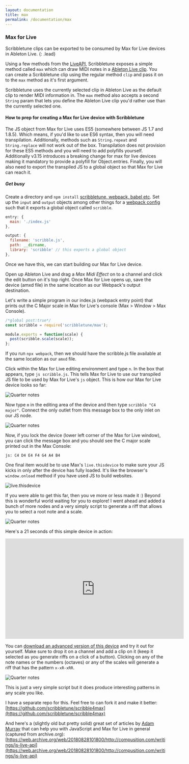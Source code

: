 ```yaml
---
layout: documentation
title: max
permalink: /documentation/max
---
```


### Max for Live

Scribbletune clips can be exported to be consumed by Max for Live devices in Ableton Live.
{: .lead}

Using a few methods from the [LiveAPI](https://docs.cycling74.com/max8/vignettes/jsliveapi), Scribbletune exposes a simple method called `max` which can draw MIDI notes in a [Ableton Live clip](https://www.ableton.com/en/manual/live-concepts/#4-7-midi-clips-and-midi-files). You can create a Scribbletune clip using the regular method `clip` and pass it on to the `max` method as it's first argument.

Scribbletune uses the currently selected clip in Ableton Live as the default clip to render MIDI information in. The `max` method also accepts a second `String` param that lets you define the Ableton Live clip you'd rather use than the currently selected one.

#### How to prep for creating a Max for Live device with Scribbletune

The JS object from Max for Live uses ES5 (somewhere between JS 1.7 and 1.8.5). Which means, if you'd like to use ES6 syntax, then you will need transpilation. Additionally, methods such as `String.repeat` and `String.replace` will not work out of the box. Transpilation does not provision for these ES5 methods and you will need to add polyfills yourself. Additionally v3.15 introduces a breaking change for max for live devices making it mandatory to provide a polyfill for Object.entries. Finally, you will also need to export the transpiled JS to a global object so that Max for Live can reach it.

##### Get busy

Create a directory and `npm install` [scribbletune, webpack, babel etc](https://github.com/scribbletune/scribble4max/blob/master/package.json#L9-L25). Set up the `input` and `output` objects among other things for a [webpack config](https://github.com/scribbletune/scribble4max/blob/master/webpack.config.js) such that it exports a global object called `scribble`.

```javascript
entry: {
  main: './index.js'
},

output: {
  filename: 'scribble.js',
  path: __dirname,
  library: 'scribble' // this exports a global object
},
```

Once we have this, we can start building our Max for Live device.

Open up Ableton Live and drag a _Max Midi Effect_ on to a channel and click the edit button on it's top right. Once Max for Live opens up, save the device (amxd file) in the same location as our Webpack's output destination.

Let's write a simple program in our index.js (webpack entry point) that prints out the C Major scale in Max for Live's console (Max > Window > Max Console).

```javascript
/*global post:true*/
const scribble = require('scribbletune/max');

module.exports = function(scale) {
  post(scribble.scale(scale));
};
```

If you run `npx webpack`, then we should have the scribble.js file available at the same location as our `amxd` file.

Click within the Max for Live editing environment and type `n`. In the box that appears, type `js scribble.js`. This tells Max for Live to use our transpiled JS file to be used by Max for Live's `js` object. This is how our Max for Live device looks so far:

![Quarter notes](/images/scribble4max1.png)

Now type `m` in the editing area of the device and then type `scribble "C4 major"`. Connect the only outlet from this message box to the only inlet on our JS node.

![Quarter notes](/images/scribble4max2.png)

Now, if you lock the device (lower left corner of the Max for Live window), you can click the message box and you should see the C major scale printed out in the Max Console:

`js: C4 D4 E4 F4 G4 A4 B4`

One final item would be to use Max's `live.thisdevice` to make sure your JS kicks in only after the device has fully loaded. It's like the browser's `window.onload` method if you have used JS to build websites.

![live.thisdevice](/images/live.thisdevice.png)

If you were able to get this far, then you ve more or less made it :) Beyond this is wonderful world waiting for you to explore! I went ahead and added a bunch of more nodes and a very simply script to generate a riff that allows you to select a root note and a scale.

![Quarter notes](/images/scribble4max3.png)

Here's a 21 seconds of this simple device in action:

<iframe width="560" height="315" src="https://www.youtube.com/embed/m2CGoT1fpxU" frameborder="0" allow="accelerometer; autoplay; encrypted-media; gyroscope; picture-in-picture" allowfullscreen></iframe>

You can [download an advanced version of this device](https://maxforlive.com/library/device/6146/scribble4max-riff) and try it out for yourself. Make sure to drop it on a channel and add a clip on it (keep it selected as you generate riffs on a click of a button). Clicking on any of the note names or the numbers (octaves) or any of the scales will generate a riff that has the pattern `x-xR-xRR`.

![Quarter notes](/images/scribble4max4.png)

This is just a very simple script but it does produce interesting patterns in any scale you like.

I have a separate repo for this. Feel free to can fork it and make it better: [https://github.com/scribbletune/scribble4max](https://github.com/scribbletune/scribble4max)

And here's a (slightly old but pretty solid) great set of articles by [Adam Murray](https://twitter.com/compusition) that can help you with JavaScript and Max for Live in general (captured from archive.org): [https://web.archive.org/web/20180828101800/http://compusition.com/writings/js-live-api](https://web.archive.org/web/20180828101800/http://compusition.com/writings/js-live-api)
